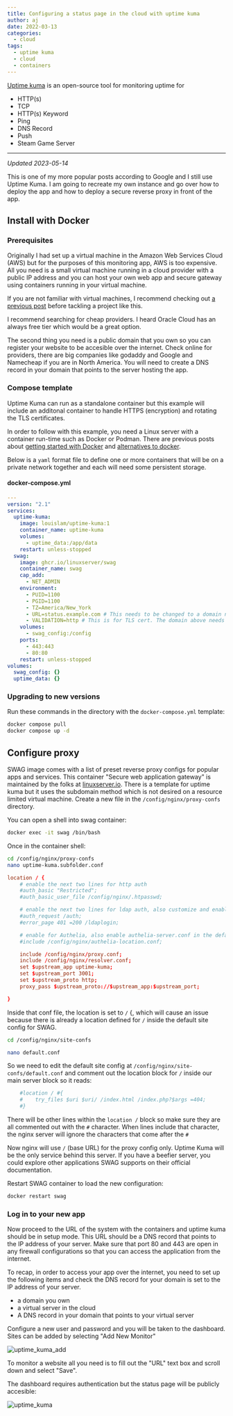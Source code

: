 ```yaml
---
title: Configuring a status page in the cloud with uptime kuma
author: aj
date: 2022-03-13
categories:
  - cloud
tags:
  - uptime kuma
  - cloud
  - containers
---
```


[Uptime kuma][1] is an open-source tool for monitoring uptime for

- HTTP(s)
- TCP
- HTTP(s) Keyword
- Ping
- DNS Record
- Push
- Steam Game Server

---

_Updated 2023-05-14_

This is one of my more popular posts according to Google and I still use Uptime Kuma. I am going to recreate my own instance and go over how to deploy the app and how to deploy a secure reverse proxy in front of the app.

## Install with Docker

### Prerequisites

Originally I had set up a virtual machine in the Amazon Web Services Cloud (AWS) but for the purposes of this monitoring app, AWS is too expensive. All you need is a small virtual machine running in a cloud provider with a public IP address and you can host your own web app and secure gateway using containers running in your virtual machine.

If you are not familiar with virtual machines, I recommend checking out [a previous post][6] before tackling a project like this.

I recommend searching for cheap providers. I heard Oracle Cloud has an always free tier which would be a great option.

The second thing you need is a public domain that you own so you can register your website to be accesible over the internet. Check online for providers, there are big companies like godaddy and Google and Namecheap if you are in North America. You will need to create a DNS record in your domain that points to the server hosting the app.

### Compose template

Uptime Kuma can run as a standalone container but this example will include an additonal container to handle HTTPS (encryption) and rotating the TLS certificates.

In order to follow with this example, you need a Linux server with a container run-time such as Docker or Podman. There are previous posts about [getting started with Docker][4] and [alternatives to docker][5].

Below is a `yaml` format file to define one or more containers that will be on a private network together and each will need some persistent storage.

#### docker-compose.yml

```yaml
---
version: "2.1"
services:
  uptime-kuma:
    image: louislam/uptime-kuma:1
    container_name: uptime-kuma
    volumes:
      - uptime_data:/app/data
    restart: unless-stopped
  swag:
    image: ghcr.io/linuxserver/swag
    container_name: swag
    cap_add:
      - NET_ADMIN
    environment:
      - PUID=1100
      - PGID=1100
      - TZ=America/New_York
      - URL=status.example.com # This needs to be changed to a domain name that you own
      - VALIDATION=http # This is for TLS cert. The domain above needs to exist first
    volumes:
      - swag_config:/config
    ports:
      - 443:443
      - 80:80
    restart: unless-stopped
volumes:
  swag_config: {}
  uptime_data: {}
```

### Upgrading to new versions

Run these commands in the directory with the `docker-compose.yml` template:

```bash
docker compose pull
docker compose up -d
```

## Configure proxy

SWAG image comes with a list of preset reverse proxy configs for popular apps and services. This container "Secure web application gateway" is maintained by the folks at [linuxserver.io][3]. There is a template for uptime kuma but it uses the subdomain method which is not desired on a resource limited virtual machine. Create a new file in the `/config/nginx/proxy-confs` directory.

You can open a shell into swag container:

```bash
docker exec -it swag /bin/bash
```

Once in the container shell:

```bash
cd /config/nginx/proxy-confs
nano uptime-kuma.subfolder.conf
```

```conf
location / {
    # enable the next two lines for http auth
    #auth_basic "Restricted";
    #auth_basic_user_file /config/nginx/.htpasswd;

    # enable the next two lines for ldap auth, also customize and enable ldap.conf in the default conf
    #auth_request /auth;
    #error_page 401 =200 /ldaplogin;

    # enable for Authelia, also enable authelia-server.conf in the default site config
    #include /config/nginx/authelia-location.conf;

    include /config/nginx/proxy.conf;
    include /config/nginx/resolver.conf;
    set $upstream_app uptime-kuma;
    set $upstream_port 3001;
    set $upstream_proto http;
    proxy_pass $upstream_proto://$upstream_app:$upstream_port;

}
```

Inside that conf file, the location is set to `/` {, which will cause an issue because there is already a location defined for `/` inside the default site config for SWAG.

```bash
cd /config/nginx/site-confs

nano default.conf
```

So we need to edit the default site config at `/config/nginx/site-confs/default.conf` and comment out the location block for `/` inside our main server block so it reads:

```conf
    #location / #{
    #    try_files $uri $uri/ /index.html /index.php?$args =404;
    #}
```

There will be other lines within the `location /` block so make sure they are all commented out with the `#` character. When lines include that character, the nginx server will ignore the characters that come after the `#`

Now nginx will use `/` (base URL) for the proxy config only. Uptime Kuma will be the only service behind this server. If you have a beefier server, you could explore other applications SWAG supports on their official documentation.

Restart SWAG container to load the new configuration:

```bash
docker restart swag
```

### Log in to your new app

Now proceed to the URL of the system with the containers and uptime kuma should be in setup mode. This URL should be a DNS record that points to the IP address of your server. Make sure that port 80 and 443 are open in any firewall configurations so that you can access the application from the internet.

To recap, in order to access your app over the internet, you need to set up the following items and check the DNS record for your domain is set to the IP address of your server.

- a domain you own
- a virtual server in the cloud
- A DNS record in your domain that points to your virtual server

Configure a new user and password and you will be taken to the dashboard. Sites can be added by selecting "Add New Monitor"

![uptime_kuma_add](/images/uptime_kuma_add.png)

To monitor a website all you need is to fill out the "URL" text box and scroll down and select "Save".

The dashboard requires authentication but the status page will be publicly accesible:

![uptime_kuma](/images/uptime_kuma.png)

 [1]: https://github.com/louislam/uptime-kuma
 [2]: /posts/statping/
 [3]: https://linuxserver.io/
 [4]: /posts/containers/
 [5]: /posts/docker-alternatives/
 [6]: /posts/getting-started-with-virtual-machines/
